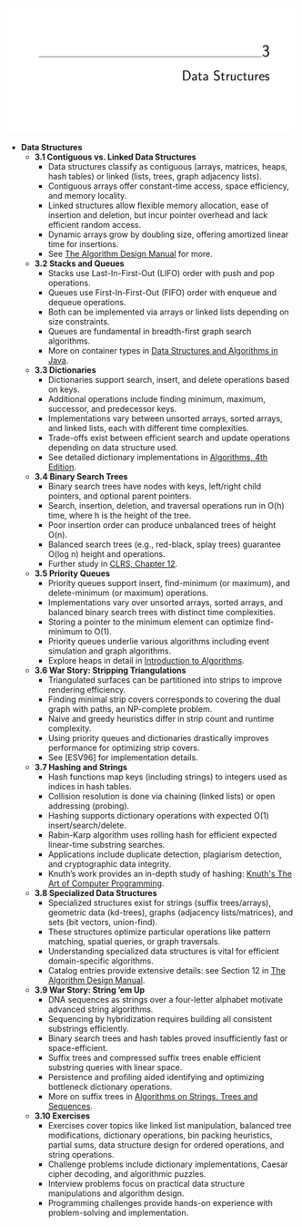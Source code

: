 ![ADM-ch03-datastructs](ADM-ch03-datastructs.best.png)

- **Data Structures**
  - **3.1 Contiguous vs. Linked Data Structures**
    - Data structures classify as contiguous (arrays, matrices, heaps, hash tables) or linked (lists, trees, graph adjacency lists).
    - Contiguous arrays offer constant-time access, space efficiency, and memory locality.
    - Linked structures allow flexible memory allocation, ease of insertion and deletion, but incur pointer overhead and lack efficient random access.
    - Dynamic arrays grow by doubling size, offering amortized linear time for insertions.
    - See [The Algorithm Design Manual](https://doi.org/10.1007/978-1-84800-070-4) for more.
  - **3.2 Stacks and Queues**
    - Stacks use Last-In-First-Out (LIFO) order with push and pop operations.
    - Queues use First-In-First-Out (FIFO) order with enqueue and dequeue operations.
    - Both can be implemented via arrays or linked lists depending on size constraints.
    - Queues are fundamental in breadth-first graph search algorithms.
    - More on container types in [Data Structures and Algorithms in Java](https://example.org).
  - **3.3 Dictionaries**
    - Dictionaries support search, insert, and delete operations based on keys.
    - Additional operations include finding minimum, maximum, successor, and predecessor keys.
    - Implementations vary between unsorted arrays, sorted arrays, and linked lists, each with different time complexities.
    - Trade-offs exist between efficient search and update operations depending on data structure used.
    - See detailed dictionary implementations in [Algorithms, 4th Edition](https://example.org).
  - **3.4 Binary Search Trees**
    - Binary search trees have nodes with keys, left/right child pointers, and optional parent pointers.
    - Search, insertion, deletion, and traversal operations run in O(h) time, where h is the height of the tree.
    - Poor insertion order can produce unbalanced trees of height O(n).
    - Balanced search trees (e.g., red-black, splay trees) guarantee O(log n) height and operations.
    - Further study in [CLRS, Chapter 12](https://example.org).
  - **3.5 Priority Queues**
    - Priority queues support insert, find-minimum (or maximum), and delete-minimum (or maximum) operations.
    - Implementations vary over unsorted arrays, sorted arrays, and balanced binary search trees with distinct time complexities.
    - Storing a pointer to the minimum element can optimize find-minimum to O(1).
    - Priority queues underlie various algorithms including event simulation and graph algorithms.
    - Explore heaps in detail in [Introduction to Algorithms](https://example.org).
  - **3.6 War Story: Stripping Triangulations**
    - Triangulated surfaces can be partitioned into strips to improve rendering efficiency.
    - Finding minimal strip covers corresponds to covering the dual graph with paths, an NP-complete problem.
    - Naive and greedy heuristics differ in strip count and runtime complexity.
    - Using priority queues and dictionaries drastically improves performance for optimizing strip covers.
    - See [ESV96] for implementation details.
  - **3.7 Hashing and Strings**
    - Hash functions map keys (including strings) to integers used as indices in hash tables.
    - Collision resolution is done via chaining (linked lists) or open addressing (probing).
    - Hashing supports dictionary operations with expected O(1) insert/search/delete.
    - Rabin-Karp algorithm uses rolling hash for efficient expected linear-time substring searches.
    - Applications include duplicate detection, plagiarism detection, and cryptographic data integrity.
    - Knuth’s work provides an in-depth study of hashing: [Knuth's The Art of Computer Programming](https://example.org).
  - **3.8 Specialized Data Structures**
    - Specialized structures exist for strings (suffix trees/arrays), geometric data (kd-trees), graphs (adjacency lists/matrices), and sets (bit vectors, union-find).
    - These structures optimize particular operations like pattern matching, spatial queries, or graph traversals.
    - Understanding specialized data structures is vital for efficient domain-specific algorithms.
    - Catalog entries provide extensive details: see Section 12 in [The Algorithm Design Manual](https://doi.org/10.1007/978-1-84800-070-4).
  - **3.9 War Story: String ’em Up**
    - DNA sequences as strings over a four-letter alphabet motivate advanced string algorithms.
    - Sequencing by hybridization requires building all consistent substrings efficiently.
    - Binary search trees and hash tables proved insufficiently fast or space-efficient.
    - Suffix trees and compressed suffix trees enable efficient substring queries with linear space.
    - Persistence and profiling aided identifying and optimizing bottleneck dictionary operations.
    - More on suffix trees in [Algorithms on Strings, Trees and Sequences](https://example.org).
  - **3.10 Exercises**
    - Exercises cover topics like linked list manipulation, balanced tree modifications, dictionary operations, bin packing heuristics, partial sums, data structure design for ordered operations, and string operations.
    - Challenge problems include dictionary implementations, Caesar cipher decoding, and algorithmic puzzles.
    - Interview problems focus on practical data structure manipulations and algorithm design.
    - Programming challenges provide hands-on experience with problem-solving and implementation.
